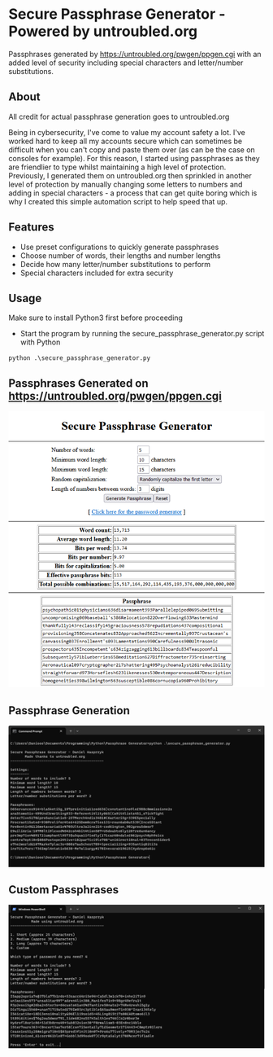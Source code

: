 # Secure Passphrase Generator - Powered by untroubled.org
Passphrases generated by https://untroubled.org/pwgen/ppgen.cgi with an added level of security including special characters and letter/number substitutions.


## About
All credit for actual passphrase generation goes to untroubled.org

Being in cybersecurity, I've come to value my account safety a lot. I've worked hard to keep all my accounts secure which can sometimes be difficult when you can't copy and paste them over (as can be the case on consoles for example). For this reason, I started using passphrases as they are friendlier to type whilst maintaining a high level of protection. Previously, I generated them on untroubled.org then sprinkled in another level of protection by manually changing some letters to numbers and adding in special characters - a process that can get quite boring which is why I created this simple automation script to help speed that up. 


## Features
- Use preset configurations to quickly generate passphrases
- Choose number of words, their lengths and number lengths
- Decide how many letter/number substitutions to perform
- Special characters included for extra security

## Usage
Make sure to install Python3 first before proceeding

- Start the program by running the secure_passphrase_generator.py script with Python
```
python .\secure_passphrase_generator.py
```


## Passphrases Generated on https://untroubled.org/pwgen/ppgen.cgi
![UntroubledSecurePassphraseGenerator](/Imgs/UntroubledSecurePassphraseGenerator.png)

## Passphrase Generation
![Script](/Imgs/Script.png)

## Custom Passphrases 
![Script](/Imgs/Custom.png)
